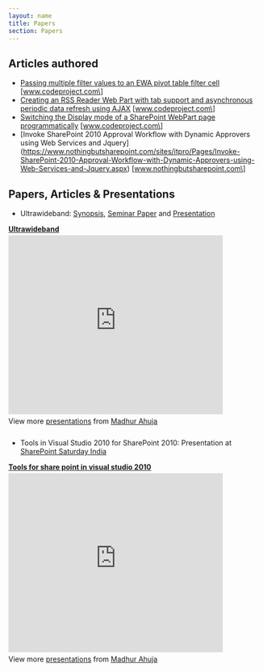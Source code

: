 ```yaml
---
layout: name
title: Papers
section: Papers
---
```


## Articles authored ##

* [Passing multiple filter values to an EWA pivot table filter cell](http://www.codeproject.com/KB/sharepoint/EWAFilter.aspx)  \[www.codeproject.com\]
* [Creating an RSS Reader Web Part with tab support and asynchronous periodic data refresh using AJAX](http://www.codeproject.com/KB/sharepoint/RSSReaderAjax.aspx)  \[www.codeproject.com\]
* [Switching the Display mode of a SharePoint WebPart page programmatically](http://www.codeproject.com/KB/sharepoint/SwitchWPMode.aspx)   \[www.codeproject.com\]
* [Invoke SharePoint 2010 Approval Workflow with Dynamic Approvers using Web Services and Jquery] (https://www.nothingbutsharepoint.com/sites/itpro/Pages/Invoke-SharePoint-2010-Approval-Workflow-with-Dynamic-Approvers-using-Web-Services-and-Jquery.aspx)   \[www.nothingbutsharepoint.com\]



## Papers, Articles & Presentations ##

* Ultrawideband: [Synopsis](/files/uwb_synopsis.pdf), [Seminar Paper](/files/Ultrawideband_Madhur.pdf) and [Presentation](/files/Ultrawideband.ppt)

<div style="width:425px" id="__ss_8454822"> <strong style="display:block;margin:12px 0 4px"><a href="http://www.slideshare.net/ahujamadhur/ultrawideband" title="Ultrawideband" target="_blank">Ultrawideband</a></strong> <iframe src="http://www.slideshare.net/slideshow/embed_code/8454822" width="425" height="355" frameborder="0" marginwidth="0" marginheight="0" scrolling="no">t</iframe> <div style="padding:5px 0 12px"> View more <a href="http://www.slideshare.net/" target="_blank">presentations</a> from <a href="http://www.slideshare.net/ahujamadhur" target="_blank">Madhur Ahuja</a> </div> </div>

* Tools in Visual Studio 2010 for SharePoint 2010: Presentation at [SharePoint Saturday India](http://www.sharepointsaturday.org/india/default.aspx)

<div style="width:425px" id="__ss_8443426"> <strong style="display:block;margin:12px 0 4px"><a href="http://www.slideshare.net/ahujamadhur/tools-for-share-point-in-visual-studio-2010-8443426" title="Tools for share point in visual studio 2010">Tools for share point in visual studio 2010</a></strong> <iframe src="http://www.slideshare.net/slideshow/embed_code/8443426" width="425" height="355" frameborder="0" marginwidth="0" marginheight="0" scrolling="no">t</iframe> <div style="padding:5px 0 12px"> View more <a href="http://www.slideshare.net/">presentations</a> from <a href="http://www.slideshare.net/ahujamadhur">Madhur Ahuja</a> </div> </div>

